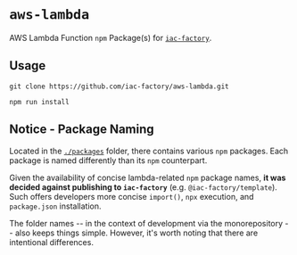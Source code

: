# `aws-lambda` #

AWS Lambda Function `npm` Package(s) for [`iac-factory`](https://github.com/iac-factory).

## Usage ##

```shell
git clone https://github.com/iac-factory/aws-lambda.git

npm run install
```

## Notice - Package Naming ##

Located in the [`./packages`](./packages) folder, there contains various
`npm` packages. Each package is named differently than its `npm` counterpart.

Given the availability of concise lambda-related `npm` package names, **it was
decided against publishing to `iac-factory`** (e.g. `@iac-factory/template`). 
Such offers developers more concise `import()`, `npx` execution, and `package.json` installation.

The folder names -- in the context of development via the monorepository -- also
keeps things simple. However, it's worth noting that there are intentional differences.
